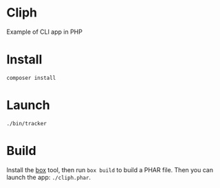 # Cliph

Example of CLI app in PHP

# Install

    composer install

# Launch

    ./bin/tracker

# Build

Install the [box](http://box-project.org/) tool, then run `box build` to build
a PHAR file. Then you can launch the app: `./cliph.phar`.
